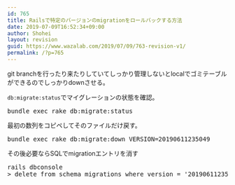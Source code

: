 ```yaml
---
id: 765
title: Railsで特定のバージョンのmigrationをロールバックする方法
date: 2019-07-09T16:52:34+09:00
author: Shohei
layout: revision
guid: https://www.wazalab.com/2019/07/09/763-revision-v1/
permalink: /?p=765
---
```

git branchを行ったり来たりしていてしっかり管理しないとlocalでゴミテーブルができるのでしっかりdownさせる。

`db:migrate:status`でマイグレーションの状態を確認。
 
<pre class="theme:dark-terminal lang:default decode:true " >bundle exec rake db:migrate:status</pre> 


最初の数列をコピペしてそのファイルだけ戻す。
 
<pre class="theme:dark-terminal lang:default decode:true " >bundle exec rake db:migrate:down VERSION=20190611235049 </pre> 

その後必要ならSQLでmigrationエントリを消す

 
<pre class="theme:dark-terminal lang:default decode:true " >rails dbconsole
> delete from schema_migrations where version = '20190611235049';  #sqlite3</pre> 
